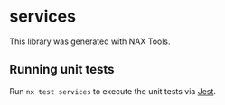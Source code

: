 # services

This library was generated with NAX Tools.

## Running unit tests

Run `nx test services` to execute the unit tests via [Jest](https://jestjs.io).
